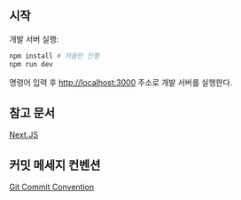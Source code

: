 ## 시작

개발 서버 실행:

```bash
npm install # 처음만 진행
npm run dev
```

명령어 입력 후 [http://localhost:3000](http://localhost:3000) 주소로 개발 서버를 실행한다.

## 참고 문서

[Next.JS](https://nextjs.org/docs/getting-started)

## 커밋 메세지 컨벤션

[Git Commit Convention](GIT-CONVENTION.md)

